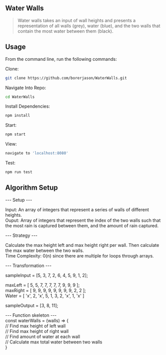 ## Water Walls

> Water walls takes an input of wall heights and presents a representation of all walls (grey), water (blue), and the two walls that contain the most water between them (black). 

## Usage

From the command line, run the following commands:

Clone:
```sh
git clone https://github.com/borerjason/WaterWalls.git  
```

Navigate Into Repo:
```sh
cd WaterWalls  
```

Install Dependencies:
```sh
npm install
```


Start:
```sh
npm start
```
View:
```sh
navigate to 'localhost:8080' 
```

Test:
```sh
npm run test
```

## Algorithm Setup

--- Setup ---  

  Input: An array of integers that represent a series of walls of different heights.   
  Ouput: Array of integers that represent the index of the two walls such that the most rain is captured between them, and the amount of rain captured.   

--- Strategy ---  

Calculate the max height left and max height right per wall. Then calculate the max water between the two walls.  
Time Complexity: 0(n) since there are multiple for loops through arrays.   

--- Transformation ---  

  sampleInput = [5, 3, 7, 2, 6, 4, 5, 9, 1, 2];  

  maxLeft = [ 5, 5, 7, 7, 7, 7, 7, 9, 9, 9 ];  
  maxRight = [ 9, 9, 9, 9, 9, 9, 9, 9, 2, 2 ];  
  Water  = [ 'x', 2, 'x', 5, 1, 3, 2, 'x', 1, 'x' ]  

  sampleOutput = [3, 8, 11];  

--- Function skeleton ---  
const waterWalls = (walls) => {  
  // Find max height of left wall  
  // Find max height of right wall  
  // Find amount of water at each wall  
  // Calculate max total water between two walls  
}
